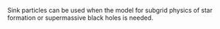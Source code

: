 

Sink particles can be used when the model for subgrid physics of star formation or supermassive black holes is needed.